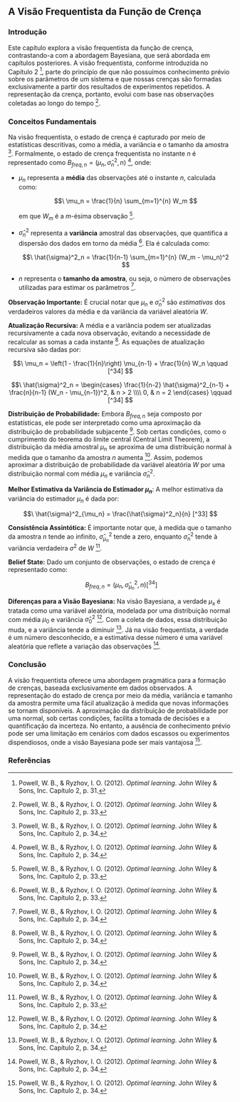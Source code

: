 ## A Visão Frequentista da Função de Crença

### Introdução
Este capítulo explora a visão frequentista da função de crença, contrastando-a com a abordagem Bayesiana, que será abordada em capítulos posteriores. A visão frequentista, conforme introduzida no Capítulo 2 [^31], parte do princípio de que não possuímos conhecimento prévio sobre os parâmetros de um sistema e que nossas crenças são formadas exclusivamente a partir dos resultados de experimentos repetidos. A representação da crença, portanto, evolui com base nas observações coletadas ao longo do tempo [^33].

### Conceitos Fundamentais
Na visão frequentista, o estado de crença é capturado por meio de estatísticas descritivas, como a média, a variância e o tamanho da amostra [^34]. Formalmente, o estado de crença frequentista no instante *n* é representado como $B_{freq,n} = (\mu_n, \hat{\sigma}^2_n, n)$ [^34], onde:

*   $\mu_n$ representa a **média** das observações até o instante *n*, calculada como:

    $$\
    \mu_n = \frac{1}{n} \sum_{m=1}^{n} W_m
    $$

    em que $W_m$ é a *m*-ésima observação [^33].
*   $\hat{\sigma}^2_n$ representa a **variância** amostral das observações, que quantifica a dispersão dos dados em torno da média [^33]. Ela é calculada como:

    $$\
    \hat{\sigma}^2_n = \frac{1}{n-1} \sum_{m=1}^{n} (W_m - \mu_n)^2
    $$
*   *n* representa o **tamanho da amostra**, ou seja, o número de observações utilizadas para estimar os parâmetros [^34].

**Observação Importante:** É crucial notar que $\mu_n$ e $\hat{\sigma}^2_n$ são *estimativas* dos verdadeiros valores da média e da variância da variável aleatória *W*.

**Atualização Recursiva:** A média e a variância podem ser atualizadas recursivamente a cada nova observação, evitando a necessidade de recalcular as somas a cada instante [^34]. As equações de atualização recursiva são dadas por:

$$\
\mu_n = \left(1 - \frac{1}{n}\right) \mu_{n-1} + \frac{1}{n} W_n \qquad [^34]
$$

$$\
\hat{\sigma}^2_n =
\begin{cases}
\frac{1}{n-2} \hat{\sigma}^2_{n-1} + \frac{n}{n-1} (W_n - \mu_{n-1})^2, & n > 2 \\\\
0, & n = 2
\end{cases} \qquad [^34]
$$

**Distribuição de Probabilidade:** Embora $B_{freq,n}$ seja composto por estatísticas, ele pode ser interpretado como uma aproximação da distribuição de probabilidade subjacente [^34]. Sob certas condições, como o cumprimento do teorema do limite central (Central Limit Theorem), a distribuição da média amostral $\mu_n$ se aproxima de uma distribuição normal à medida que o tamanho da amostra *n* aumenta [^34]. Assim, podemos aproximar a distribuição de probabilidade da variável aleatória *W* por uma distribuição normal com média $\mu_n$ e variância $\hat{\sigma}^2_n$.

**Melhor Estimativa da Variância do Estimador $\mu_n$**: A melhor estimativa da variância do estimador $\mu_n$ é dada por:

$$\
\hat{\sigma}^2_{\mu_n} = \frac{\hat{\sigma}^2_n}{n} [^33]
$$

**Consistência Assintótica:** É importante notar que, à medida que o tamanho da amostra *n* tende ao infinito, $\hat{\sigma}^2_{\mu_n}$ tende a zero, enquanto $\hat{\sigma}^2_n$ tende à variância verdadeira $\sigma^2$ de *W* [^33].

**Belief State:** Dado um conjunto de observações, o estado de crença é representado como:

$$\
B_{freq,n} = (\mu_n, \hat{\sigma}^2_{\mu_n}, n) [^34]
$$

**Diferenças para a Visão Bayesiana:** Na visão Bayesiana, a verdade $\mu_x$ é tratada como uma variável aleatória, modelada por uma distribuição normal com média $\mu_{0}$ e variância $\hat{\sigma}^2_{0}$ [^34]. Com a coleta de dados, essa distribuição muda, e a variância tende a diminuir [^34]. Já na visão frequentista, a verdade é um número desconhecido, e a estimativa desse número é uma variável aleatória que reflete a variação das observações [^34].

### Conclusão
A visão frequentista oferece uma abordagem pragmática para a formação de crenças, baseada exclusivamente em dados observados. A representação do estado de crença por meio da média, variância e tamanho da amostra permite uma fácil atualização à medida que novas informações se tornam disponíveis. A aproximação da distribuição de probabilidade por uma normal, sob certas condições, facilita a tomada de decisões e a quantificação da incerteza. No entanto, a ausência de conhecimento prévio pode ser uma limitação em cenários com dados escassos ou experimentos dispendiosos, onde a visão Bayesiana pode ser mais vantajosa [^34].

### Referências
[^31]: Powell, W. B., & Ryzhov, I. O. (2012). *Optimal learning*. John Wiley & Sons, Inc. Capítulo 2, p. 31.
[^33]: Powell, W. B., & Ryzhov, I. O. (2012). *Optimal learning*. John Wiley & Sons, Inc. Capítulo 2, p. 33.
[^34]: Powell, W. B., & Ryzhov, I. O. (2012). *Optimal learning*. John Wiley & Sons, Inc. Capítulo 2, p. 34.
<!-- END -->